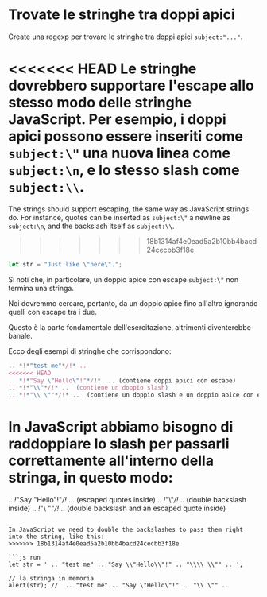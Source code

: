 # Trovate le stringhe tra doppi apici

Create una regexp per trovare le stringhe tra doppi apici `subject:"..."`.

<<<<<<< HEAD
Le stringhe dovrebbero supportare l'escape allo stesso modo delle stringhe JavaScript. Per esempio, i doppi apici possono essere inseriti come `subject:\"` una nuova linea come `subject:\n`, e lo stesso slash come `subject:\\`.
=======
The strings should support escaping, the same way as JavaScript strings do. For instance, quotes can be inserted as `subject:\"` a newline as `subject:\n`, and the backslash itself as `subject:\\`.
>>>>>>> 18b1314af4e0ead5a2b10bb4bacd24cecbb3f18e

```js
let str = "Just like \"here\".";
```

Si noti che, in particolare, un doppio apice con escape `subject:\"` non termina una stringa.

Noi dovremmo cercare, pertanto, da un doppio apice fino all'altro ignorando quelli con escape tra i due.

Questo è la parte fondamentale dell'esercitazione, altrimenti diventerebbe banale.

Ecco degli esempi di stringhe che corrispondono:
```js
.. *!*"test me"*/!* ..  
<<<<<<< HEAD
.. *!*"Say \"Hello\"!"*/!* ... (contiene doppi apici con escape)
.. *!*"\\"*/!* ..  (contiene un doppio slash)
.. *!*"\\ \""*/!* ..  (contiene un doppio slash e un doppio apice con escape)
```

In JavaScript abbiamo bisogno di raddoppiare lo slash per passarli correttamente all'interno della stringa, in questo modo:
=======
.. *!*"Say \"Hello\"!"*/!* ... (escaped quotes inside)
.. *!*"\\"*/!* ..  (double backslash inside)
.. *!*"\\ \""*/!* ..  (double backslash and an escaped quote inside)
```

In JavaScript we need to double the backslashes to pass them right into the string, like this:
>>>>>>> 18b1314af4e0ead5a2b10bb4bacd24cecbb3f18e

```js run
let str = ' .. "test me" .. "Say \\"Hello\\"!" .. "\\\\ \\"" .. ';

// la stringa in memoria
alert(str); //  .. "test me" .. "Say \"Hello\"!" .. "\\ \"" ..
```
